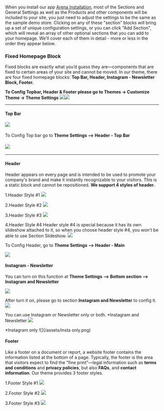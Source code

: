 When you install our app [Arena Installation](https://install.arenathemes.com/admin/install), most of the Sections and  General Settings as well as the Products and other components will be included to your site, you just need to adjust the settings to be the same as the sample demo store. Clicking on any of these "section" blocks will bring up a set of unique configuration settings, or you can click "Add Section", which will reveal an array of other optional sections that you can add to your homepage. We'll cover each of them in detail - more or less in the order they appear below.

### **Fixed Homepage Block**

Fixed blocks are exactly what you’d guess they are—components that are fixed to certain areas of your site and cannot be moved. In our theme, there are four fixed homepage blocks: **Top Bar, Header, Instagram - Newsletter Block, Footer.**

**To Config Topbar, Header & Footer please go to Themes -&gt; Customize Theme -&gt; Theme Settings**
![](/assets/theme-settings.png)![](/assets/fixed-blocks.png)

---

#### **Top Bar**
#### ![](/assets/topbar-header.jpg)

To Config Top bar go to **Theme Settings --&gt; Header - Top Bar**

#### ![](/assets/topbar.png)

---

#### **Header**
    
Header appears on every page and is intended to be used to promote your company's brand and make it instantly recognizable to your visitors. This is a static block and cannot be repositioned. **We support 4 styles of header.**

1.Header Style #1
![](/assets/header_01.jpg)

2.Header Style #2
![](/assets/header_02.jpg)

3.Header Style #3
![](/assets/header_03.jpg)

4.Header Style #4
Header style #4 is special because it has its own slideshow attached to it, so when you choose header style #4, you won't be able to use Section Slideshow.
![](/assets/header-04_01.jpg)


To Config Header, go to **Theme Settings --&gt; Header - Main**

![](/assets/header-settings.jpg)

#### Instagram - Newsletter

You can turn on this function at **Theme Settings --&gt; Bottom section --&gt; Instagram and Newsletter**

![](/assets/insta-newsletter.png)

After turn it on, please go to section **Instagram and Newsletter** to config it.
![](/assets/section-insta-news.png)

You can use Instagram or Newsletter only or both.
*Instagram and Newsletter
![](/assets/insta-wt-newsletter_02.jpg)
    
*Instagram only
![](/assets/insta only.png)

#### **Footer**

Like a footer on a document or report, a website footer contains the information listed at the bottom of a page. Typically, the footer is the area that visitors expect to find the "fine print"—legal information such as **terms and conditions** and **privacy policies**, but also **FAQs**, and **contact information**. Our theme provides 3 footer styles.

1.Footer Style #1
![](/assets/ft_1.png)

2.Footer Style #2
![](/assets/ft_2.jpg)

3.Footer Style #3
![](/assets/ft_3_02.jpg)
    






